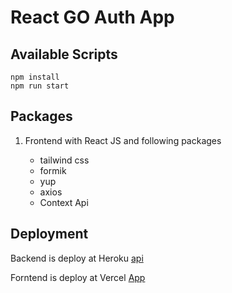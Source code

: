 # React GO Auth App

## Available Scripts

```
npm install
npm run start
```

## Packages

1. Frontend with React JS and following packages

   - tailwind css
   - formik
   - yup
   - axios
   - Context Api

## Deployment

Backend is deploy at Heroku [api](https://concert-creator-backend.herokuapp.com/)

Forntend is deploy at Vercel [App](https://concerts-creator-frontend-nextjs.vercel.app)
